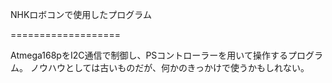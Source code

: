 NHKロボコンで使用したプログラム

===================

 Atmega168pをI2C通信で制御し、PSコントローラーを用いて操作するプログラム。
ノウハウとしては古いものだが、何かのきっかけで使うかもしれない。
